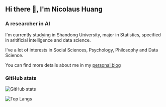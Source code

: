 ## Hi there 👋, I'm Nicolaus Huang

### A researcher in AI



I'm currently studying in Shandong University, major in Statistics, specified in aritificial intelligence and data science.

I've a lot of interests in Social Sciences, Psychology, Philosophy and Data Science.

You can find more details about me in my [personal blog](https://wudao.blog)

### GitHub stats

![GitHub stats](https://github-readme-stats.vercel.app/api?username=nicolaus-huang&count_private=true&bg_color=30,e96443,904e95&title_color=fff&text_color=fff)

![Top Langs](https://github-readme-stats.vercel.app/api/top-langs/?username=Jay-Humor&layout=compact&hide=JavaScript&bg_color=30,e96443,904e95&title_color=fff&text_color=fff)
